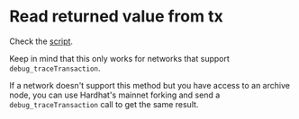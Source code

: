# Read returned value from tx

Check the [script](./scripts/get-return-value.js).

Keep in mind that this only works for networks that support `debug_traceTransaction`.

If a network doesn't support this method but you have access to an archive node, you can use Hardhat's mainnet forking
and send a `debug_traceTransaction` call to get the same result.

